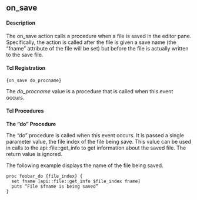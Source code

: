 ## on\_save

#### Description

The on\_save action calls a procedure when a file is saved in the editor pane.  Specifically, the action is called after the file is given a save name (the “fname” attribute of the file will be set) but before the file is actually written to the save file.

#### Tcl Registration

`{on_save do_procname}`

The _do\_procname_ value is a procedure that is called when this event occurs.

#### Tcl Procedures

**The “do” Procedure**

The “do” procedure is called when this event occurs.  It is passed a single parameter value, the file index of the file being save.  This value can be used in calls to the api\::file\::get\_info to get information about the saved file.  The return value is ignored.

The following example displays the name of the file being saved.

	proc foobar_do {file_index} {
	  set fname [api::file::get_info $file_index fname]
	  puts “File $fname is being saved”
	}